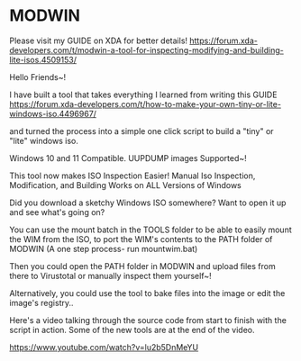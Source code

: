 # MODWIN
Please visit my GUIDE on XDA for better details!
https://forum.xda-developers.com/t/modwin-a-tool-for-inspecting-modifying-and-building-lite-isos.4509153/

Hello Friends~!

I have built a tool that takes everything I learned from writing this GUIDE https://forum.xda-developers.com/t/how-to-make-your-own-tiny-or-lite-windows-iso.4496967/ 

and turned the process into a simple one click script to build a "tiny" or "lite" windows iso.

Windows 10 and 11 Compatible. UUPDUMP images Supported~!

This tool now makes ISO Inspection Easier! Manual Iso Inspection, Modification, and Building Works on ALL Versions of Windows

Did you download a sketchy Windows ISO somewhere? Want to open it up and see what's going on?

You can use the mount batch in the TOOLS folder to be able to easily mount the WIM from the ISO, to port the WIM's contents to the PATH folder of MODWIN (A one step process- run mountwim.bat)

Then you could open the PATH folder in MODWIN and upload files from there to Virustotal or manually inspect them yourself~!

Alternatively, you could use the tool to bake files into the image or edit the image's registry..

Here's a video talking through the source code from start to finish with the script in action. Some of the new tools are at the end of the video.

https://www.youtube.com/watch?v=lu2b5DnMeYU

